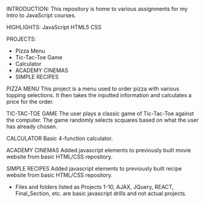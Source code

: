 INTRODUCTION: This repository is home to various assignments for my Intro to JavaScript courses.

HIGHLIGHTS: JavaScript HTML5 CSS

PROJECTS: 
  * Pizza Menu
  * Tic-Tac-Toe Game
  * Calculator
  * ACADEMY CINEMAS
  * SIMPLE RECIPES

PIZZA MENU
This project is a menu used to order pizza with various topping selections. It then takes the inputted information and calculates a price for the order.

TIC-TAC-TOE GAME
The user plays a classic game of Tic-Tac-Toe against the computer. The game randomly selects scquares based on what the user has already chosen. 

CALCULATOR
Basic 4-function calculator.

ACADEMY CINEMAS
Added javascript elements to previously built movie website from basic HTML/CSS repository.

SIMPLE RECIPES
Added javascript elements to previously built recipe website from basic HTML/CSS repository.


* Files and folders listed as Projects 1-10, AJAX, JQuery, REACT, Final_Section, etc. are basic javascript drills and not actual projects. 
  
